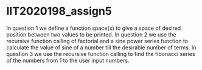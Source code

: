 # IIT2020198_assign5
In question 1 we define a function space(x) to give a space of desired position between two values to be printed.
In question 2 we use the recursive function calling of factorial and a sine power series function to calculate the value of sine of a number till the desirable number of terms.
In question 3 we use the recursive function calling to find the fibonacci series of the numbers from 1 to the user input numbers.
